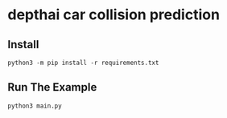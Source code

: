 # depthai car collision prediction

## Install

```
python3 -m pip install -r requirements.txt
```

## Run The Example

```
python3 main.py
```

